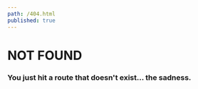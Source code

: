 ```yaml
---
path: /404.html
published: true
---
```


# NOT FOUND

### You just hit a route that doesn't exist... the sadness.
